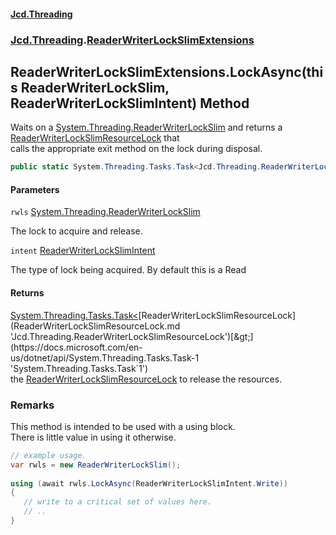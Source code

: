 #### [Jcd.Threading](index.md 'index')
### [Jcd.Threading](Jcd.Threading.md 'Jcd.Threading').[ReaderWriterLockSlimExtensions](ReaderWriterLockSlimExtensions.md 'Jcd.Threading.ReaderWriterLockSlimExtensions')

## ReaderWriterLockSlimExtensions.LockAsync(this ReaderWriterLockSlim, ReaderWriterLockSlimIntent) Method

Waits on a [System.Threading.ReaderWriterLockSlim](https://docs.microsoft.com/en-us/dotnet/api/System.Threading.ReaderWriterLockSlim 'System.Threading.ReaderWriterLockSlim') and returns a [ReaderWriterLockSlimResourceLock](ReaderWriterLockSlimResourceLock.md 'Jcd.Threading.ReaderWriterLockSlimResourceLock') that  
calls the appropriate exit method on the lock during disposal.

```csharp
public static System.Threading.Tasks.Task<Jcd.Threading.ReaderWriterLockSlimResourceLock> LockAsync(this System.Threading.ReaderWriterLockSlim rwls, Jcd.Threading.ReaderWriterLockSlimIntent intent=Jcd.Threading.ReaderWriterLockSlimIntent.Read);
```
#### Parameters

<a name='Jcd.Threading.ReaderWriterLockSlimExtensions.LockAsync(thisSystem.Threading.ReaderWriterLockSlim,Jcd.Threading.ReaderWriterLockSlimIntent).rwls'></a>

`rwls` [System.Threading.ReaderWriterLockSlim](https://docs.microsoft.com/en-us/dotnet/api/System.Threading.ReaderWriterLockSlim 'System.Threading.ReaderWriterLockSlim')

The lock to acquire and release.

<a name='Jcd.Threading.ReaderWriterLockSlimExtensions.LockAsync(thisSystem.Threading.ReaderWriterLockSlim,Jcd.Threading.ReaderWriterLockSlimIntent).intent'></a>

`intent` [ReaderWriterLockSlimIntent](ReaderWriterLockSlimIntent.md 'Jcd.Threading.ReaderWriterLockSlimIntent')

The type of lock being acquired. By default this is a Read

#### Returns
[System.Threading.Tasks.Task&lt;](https://docs.microsoft.com/en-us/dotnet/api/System.Threading.Tasks.Task-1 'System.Threading.Tasks.Task`1')[ReaderWriterLockSlimResourceLock](ReaderWriterLockSlimResourceLock.md 'Jcd.Threading.ReaderWriterLockSlimResourceLock')[&gt;](https://docs.microsoft.com/en-us/dotnet/api/System.Threading.Tasks.Task-1 'System.Threading.Tasks.Task`1')  
the [ReaderWriterLockSlimResourceLock](ReaderWriterLockSlimResourceLock.md 'Jcd.Threading.ReaderWriterLockSlimResourceLock') to release the resources.

### Remarks
  
This method is intended to be used with a using block.  
There is little value in using it otherwise.  
  
```csharp  
// example usage.  
var rwls = new ReaderWriterLockSlim();  
  
using (await rwls.LockAsync(ReaderWriterLockSlimIntent.Write))  
{  
   // write to a critical set of values here.  
   // ..  
}  
```